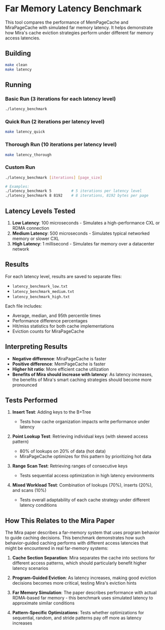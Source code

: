 # Far Memory Latency Benchmark

This tool compares the performance of MemPageCache and MiraPageCache with simulated far memory latency. It helps demonstrate how Mira's cache eviction strategies perform under different far memory access latencies.

## Building

```bash
make clean
make latency
```

## Running

### Basic Run (3 iterations for each latency level)

```bash
./latency_benchmark
```

### Quick Run (2 iterations per latency level)

```bash
make latency_quick
```

### Thorough Run (10 iterations per latency level)

```bash
make latency_thorough
```

### Custom Run

```bash
./latency_benchmark [iterations] [page_size]

# Examples:
./latency_benchmark 5         # 5 iterations per latency level
./latency_benchmark 8 8192    # 8 iterations, 8192 bytes per page
```

## Latency Levels Tested

1. **Low Latency**: 100 microseconds - Simulates a high-performance CXL or RDMA connection
2. **Medium Latency**: 500 microseconds - Simulates typical networked memory or slower CXL
3. **High Latency**: 1 millisecond - Simulates far memory over a datacenter network

## Results

For each latency level, results are saved to separate files:
- `latency_benchmark_low.txt`
- `latency_benchmark_medium.txt`
- `latency_benchmark_high.txt`

Each file includes:
- Average, median, and 95th percentile times
- Performance difference percentages
- Hit/miss statistics for both cache implementations
- Eviction counts for MiraPageCache

## Interpreting Results

- **Negative difference**: MiraPageCache is faster
- **Positive difference**: MemPageCache is faster
- **Higher hit ratio**: More efficient cache utilization
- **Benefits of Mira should increase with latency**: As latency increases, the benefits of Mira's smart caching strategies should become more pronounced

## Tests Performed

1. **Insert Test**: Adding keys to the B+Tree
   - Tests how cache organization impacts write performance under latency

2. **Point Lookup Test**: Retrieving individual keys (with skewed access pattern)
   - 80% of lookups on 20% of data (hot data)
   - MiraPageCache optimizes for this pattern by prioritizing hot data

3. **Range Scan Test**: Retrieving ranges of consecutive keys
   - Tests sequential access optimization in high latency environments

4. **Mixed Workload Test**: Combination of lookups (70%), inserts (20%), and scans (10%)
   - Tests overall adaptability of each cache strategy under different latency conditions

## How This Relates to the Mira Paper

The Mira paper describes a far-memory system that uses program behavior to guide caching decisions. This benchmark demonstrates how such behavior-guided caching performs with different access latencies that might be encountered in real far-memory systems:

1. **Cache Section Separation**: Mira separates the cache into sections for different access patterns, which should particularly benefit higher latency scenarios

2. **Program-Guided Eviction**: As latency increases, making good eviction decisions becomes more critical, testing Mira's eviction hints

3. **Far Memory Simulation**: The paper describes performance with actual RDMA-based far memory - this benchmark uses simulated latency to approximate similar conditions

4. **Pattern-Specific Optimizations**: Tests whether optimizations for sequential, random, and stride patterns pay off more as latency increases